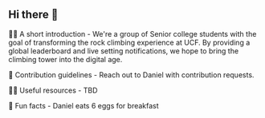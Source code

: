 ## Hi there 👋

🙋‍♀️ A short introduction - We're a group of Senior college students with the goal of transforming the rock climbing experience at UCF. By providing a global leaderboard and live setting notifications, we hope to bring the climbing tower into the digital age.

🌈 Contribution guidelines - Reach out to Daniel with contribution requests.

👩‍💻 Useful resources - TBD

🍿 Fun facts - Daniel eats 6 eggs for breakfast
